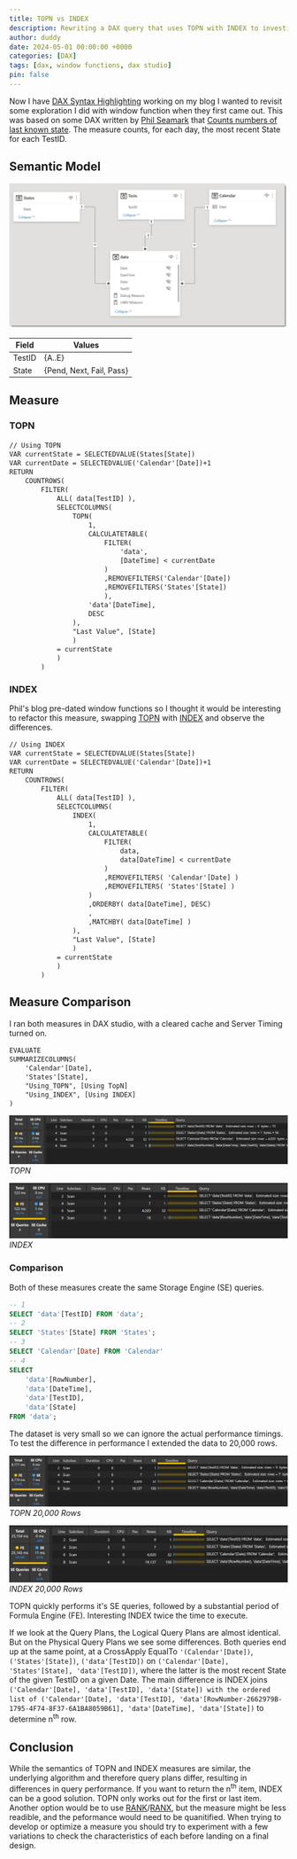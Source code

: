 ```yaml
---
title: TOPN vs INDEX
description: Rewriting a DAX query that uses TOPN with INDEX to investigate ease of use and performance characteristics
author: duddy
date: 2024-05-01 00:00:00 +0000
categories: [DAX]
tags: [dax, window functions, dax studio]
pin: false
---
```


Now I have [DAX Syntax Highlighting](https://evaluationcontext.github.io/posts/Syntax-Highlight-DAX/) working on my blog I wanted to revisit some exploration I did with window function when they first came out. This was based on some DAX written by [Phil Seamark](https://www.linkedin.com/in/seamark/) that [Counts numbers of last known state](https://dax.tips/2021/05/17/dax-count-number-of-last-known-state/). The measure counts, for each day, the most recent State for each TestID.

## Semantic Model
![Data Model](/assets/img/0003-WindowFunction/data_model.webp)

| Field  | Values                   |
| ------ | ------------------------ |
| TestID | {A..E}                   |
| State  | {Pend, Next, Fail, Pass} |

## Measure
### TOPN
```dax
// Using TOPN
VAR currentState = SELECTEDVALUE(States[State])
VAR currentDate = SELECTEDVALUE('Calendar'[Date])+1
RETURN
    COUNTROWS(
        FILTER(
            ALL( data[TestID] ),
            SELECTCOLUMNS(
                TOPN(
                    1,
                    CALCULATETABLE( 
                        FILTER( 
                            'data', 
                            [DateTime] < currentDate
                        )
                        ,REMOVEFILTERS('Calendar'[Date])
                        ,REMOVEFILTERS('States'[State])
                        ),
                    'data'[DateTime], 
                    DESC
                ),
                "Last Value", [State]
                )
            = currentState
            )
        )       
```

### INDEX
Phil's blog pre-dated window functions so I thought it would be interesting to refactor this measure, swapping [TOPN](https://learn.microsoft.com/en-us/dax/topn-function-dax) with [INDEX](https://learn.microsoft.com/en-us/dax/index-function-dax) and observe the differences.

```dax
// Using INDEX
VAR currentState = SELECTEDVALUE(States[State])
VAR currentDate = SELECTEDVALUE('Calendar'[Date])+1
RETURN
    COUNTROWS(
        FILTER(
            ALL( data[TestID] ),
            SELECTCOLUMNS(
                INDEX( 
                    1, 
                    CALCULATETABLE(
                        FILTER(
                            data, 
                            data[DateTime] < currentDate
                        )
                        ,REMOVEFILTERS( 'Calendar'[Date] )
                        ,REMOVEFILTERS( 'States'[State] )
                    )
                    ,ORDERBY( data[DateTime], DESC)
                    , 
                    ,MATCHBY( data[DateTime] )
                ),
                "Last Value", [State]
                )
            = currentState
            )
        )
```

## Measure Comparison
I ran both measures in DAX studio, with a cleared cache and Server Timing turned on.

```dax
EVALUATE
SUMMARIZECOLUMNS(
    'Calendar'[Date],
    'States'[State],
    "Using_TOPN", [Using TopN]
    "Using_INDEX", [Using INDEX]
)
```

![DAX Studio Server Timing: TOPN](/assets/img/0003-WindowFunction/topn_dax_studio_server_timing.png)
*TOPN*

![DAX Studio Server Timing: INDEX](/assets/img/0003-WindowFunction/index_dax_studio_server_timing.png)
*INDEX*

### Comparison
Both of these measures create the same Storage Engine (SE) queries.

```sql
-- 1
SELECT 'data'[TestID] FROM 'data';
-- 2
SELECT 'States'[State] FROM 'States';
-- 3
SELECT 'Calendar'[Date] FROM 'Calendar'
-- 4 
SELECT
    'data'[RowNumber],
    'data'[DateTime],
    'data'[TestID],
    'data'[State]
FROM 'data';
```

The dataset is very small so we can ignore the actual performance timings. To test the difference in performance I extended the data to 20,000 rows.

![DAX Studio Server Timing: TOPN 20000](/assets/img/0003-WindowFunction/topn_dax_studio_server_timing_20000.png)
*TOPN 20,000 Rows*

![DAX Studio Server Timing: INDEX 2000](/assets/img/0003-WindowFunction/index_dax_studio_server_timing_20000.png)
*INDEX 20,000 Rows*

TOPN quickly performs it's SE queries, followed by a substantial period of Formula Engine (FE). Interesting INDEX twice the time to execute. 

If we look at the Query Plans, the Logical Query Plans are almost identical. But on the Physical Query Plans we see some differences. Both queries end up at the same point, at a CrossApply EqualTo `'(Calendar'[Date])`, `('States'[State])`, `('data'[TestID])` on `('Calendar'[Date], 'States'[State], 'data'[TestID])`, where the latter is the most recent State of the given TestID on a given Date. The main difference is INDEX joins `('Calendar'[Date], 'data'[TestID], 'data'[State]) with the ordered list of ('Calendar'[Date], 'data'[TestID], 'data'[RowNumber-2662979B-1795-4F74-8F37-6A1BA8059B61], 'data'[DateTime], 'data'[State])` to determine n<sup>th</sup> row. 

## Conclusion
While the semantics of TOPN and INDEX measures are similar, the underlying algorithm and therefore query plans differ, resulting in differences in query performance. If you want to return the n<sup>th</sup> item, INDEX can be a good solution. TOPN only works out for the first or last item. Another option would be to use [RANK](https://learn.microsoft.com/en-us/dax/rank-function-dax)/[RANX](https://learn.microsoft.com/en-us/dax/rankx-function-dax), but the measure might be less readible, and the peformance would need to be quanitified. When trying to develop or optimize a measure you should try to experiment with a few variations to check the characteristics of each before landing on a final design.